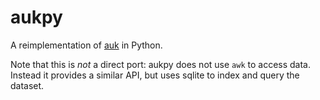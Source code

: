 # aukpy

A reimplementation of [auk]() in Python.

Note that this is *not* a direct port: aukpy does not use `awk` to access data. Instead it provides a similar API, but uses sqlite to index and query the dataset.

